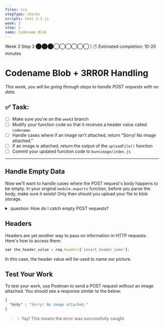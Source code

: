 ```yaml
---
files: n/a
stepType: checks
scripts: test.3.3.js
week: 3
step: 3
name: Codename Blob
---
```


Week 3 Step 3 ⬤⬤⬤◯◯◯◯◯◯ | 🕐 Estimated completion: 10-20 minutes

# Codename Blob + 3RR0R Handling
*This week, you will be going through steps to handle POST requests with no data.*

## ✅  Task:

- [ ]  Make sure you're on the `week3` branch
- [ ]  Modify your function code so that it receives a header value called `codename`.
- [ ]  Handle cases where if an image isn't attached, return "Sorry! No image attached."
- [ ]  If an image is attached, return the output of the `uploadFile()` function
- [ ]  Commit your updated function code to `bunnimage/index.js`

---

## Handle Empty Data

Now we'll want to handle cases where the POST request's body happens to be empty. In your original `module.exports` function, before you parse the body, make sure it exists! Only then should you upload your file to blob storage.

<details>
<summary>:question: How do I catch empty POST requests?</summary>

Use an if-else statement to catch when `body == null`. If it's empty, set the `responseMessage` to "Sorry! No image attached." Otherwise, you can safely parse the body!

```js
var responseMessage = ""
if (body == "" || body == undefined) {
    responseMessage = "Sorry! No image attached."
} else {
    var password = // get the header called "codename"
    var boundary = multipart.getBoundary(req.headers['content-type']);
    var parsedBody = multipart.Parse(body, boundary);
    responseMessage = await uploadFile(parsedBody, password);
}
```
> :bulb: Hint: `responseMessage` is what we're returning to the user as the output.
</details>

## Headers
Headers are yet another way to pass on information in HTTP requests. Here's how to access them:
```js
var the_header_value = req.headers['insert_header_name'];
```
In this case, the header value will be used to name our picture.

## Test Your Work

To test your work, use Postman to send a POST request *without* an image attached. You should see a response similar to the below:

```JSON
{
  "body" : "Sorry! No image attached."
}
```
> 💡 Yay! This means the error was successfully caught.
